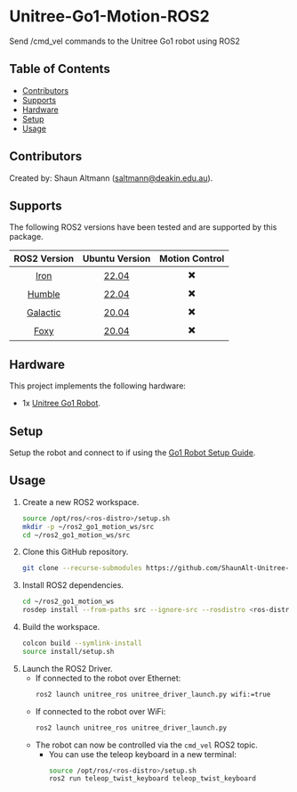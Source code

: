 # Unitree-Go1-Motion-ROS2
Send /cmd_vel commands to the Unitree Go1 robot using ROS2

## Table of Contents
- [Contributors](#contributors)
- [Supports](#supports)
- [Hardware](#hardware)
- [Setup](#setup)
- [Usage](#usage)

## Contributors
Created by: Shaun Altmann (saltmann@deakin.edu.au).

## Supports
The following ROS2 versions have been tested and are supported by this package.
<!-- Tick: ✔️, Cross: ✖️ -->
| ROS2 Version | Ubuntu Version | Motion Control |
| :---: | :---: | :---: |
| [Iron](https://docs.ros.org/en/iron/Installation.html) | [22.04](https://cdimage.ubuntu.com/releases/jammy/release/) | ✖️ |
| [Humble](https://docs.ros.org/en/humble/Installation.html) | [22.04](https://cdimage.ubuntu.com/releases/jammy/release/) | ✖️ |
| [Galactic](https://docs.ros.org/en/galactic/Installation.html) | [20.04](https://cdimage.ubuntu.com/releases/focal/release/) | ✖️ |
| [Foxy](https://docs.ros.org/en/foxy/Installation.html) | [20.04](https://cdimage.ubuntu.com/releases/focal/release/) | ✖️ |

## Hardware
This project implements the following hardware:
- 1x [Unitree Go1 Robot](https://www.unitree.com/go1).

## Setup
Setup the robot and connect to if using the [Go1 Robot Setup Guide](docs/setup-go1.md).

## Usage
1. Create a new ROS2 workspace.
    ``` bash
    source /opt/ros/<ros-distro>/setup.sh
    mkdir -p ~/ros2_go1_motion_ws/src
    cd ~/ros2_go1_motion_ws/src
2. Clone this GitHub repository.
    ``` bash
    git clone --recurse-submodules https://github.com/ShaunAlt-Unitree-Go1/Unitree-Go1-Motion-ROS2.git
    ```
3. Install ROS2 dependencies.
    ``` bash
    cd ~/ros2_go1_motion_ws
    rosdep install --from-paths src --ignore-src --rosdistro <ros-distro>
    ```
4. Build the workspace.
    ``` bash
    colcon build --symlink-install
    source install/setup.sh
    ```
5. Launch the ROS2 Driver.
    - If connected to the robot over Ethernet:
        ``` bash
        ros2 launch unitree_ros unitree_driver_launch.py wifi:=true
    - If connected to the robot over WiFi:
        ``` bash
        ros2 launch unitree_ros unitree_driver_launch.py
        ```
    - The robot can now be controlled via the `cmd_vel` ROS2 topic.
        - You can use the teleop keyboard in a new terminal:
            ``` bash
            source /opt/ros/<ros-distro>/setup.sh
            ros2 run teleop_twist_keyboard teleop_twist_keyboard
            ```
